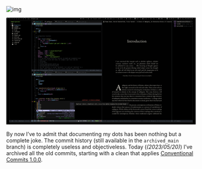 ![img](https://link.storjshare.io/raw/jubxv7sp7cvlvzrwx3asfwueh2dq/blog/made0.png)

![img](~s/img/dwm/2023-07-16_01-40.png)

By now I&rsquo;ve to admit that documenting my dots has been nothing but a complete
joke. The commit history (still available in the `archived_main` branch) is
completely useless and objectiveless. Today (*(2023/05/20)*) I&rsquo;ve archived all
the old commits, starting with a clean that applies [Conventional Commits 1.0.0](https://www.conventionalcommits.org/en/v1.0.0/).

